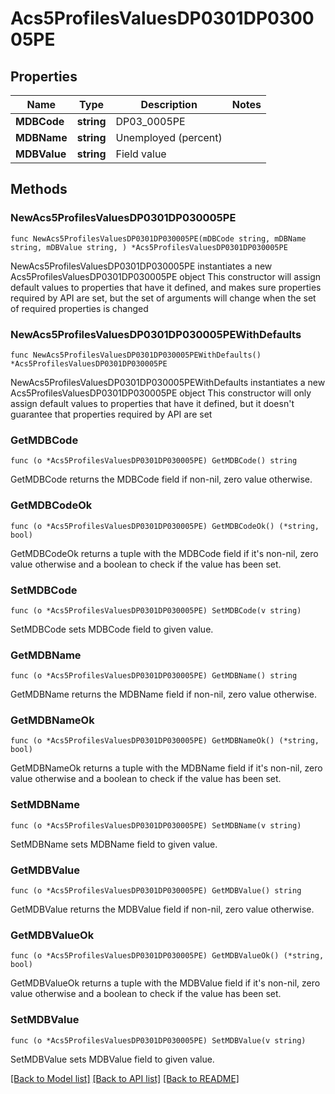 # Acs5ProfilesValuesDP0301DP030005PE

## Properties

Name | Type | Description | Notes
------------ | ------------- | ------------- | -------------
**MDBCode** | **string** | DP03_0005PE | 
**MDBName** | **string** | Unemployed (percent) | 
**MDBValue** | **string** | Field value | 

## Methods

### NewAcs5ProfilesValuesDP0301DP030005PE

`func NewAcs5ProfilesValuesDP0301DP030005PE(mDBCode string, mDBName string, mDBValue string, ) *Acs5ProfilesValuesDP0301DP030005PE`

NewAcs5ProfilesValuesDP0301DP030005PE instantiates a new Acs5ProfilesValuesDP0301DP030005PE object
This constructor will assign default values to properties that have it defined,
and makes sure properties required by API are set, but the set of arguments
will change when the set of required properties is changed

### NewAcs5ProfilesValuesDP0301DP030005PEWithDefaults

`func NewAcs5ProfilesValuesDP0301DP030005PEWithDefaults() *Acs5ProfilesValuesDP0301DP030005PE`

NewAcs5ProfilesValuesDP0301DP030005PEWithDefaults instantiates a new Acs5ProfilesValuesDP0301DP030005PE object
This constructor will only assign default values to properties that have it defined,
but it doesn't guarantee that properties required by API are set

### GetMDBCode

`func (o *Acs5ProfilesValuesDP0301DP030005PE) GetMDBCode() string`

GetMDBCode returns the MDBCode field if non-nil, zero value otherwise.

### GetMDBCodeOk

`func (o *Acs5ProfilesValuesDP0301DP030005PE) GetMDBCodeOk() (*string, bool)`

GetMDBCodeOk returns a tuple with the MDBCode field if it's non-nil, zero value otherwise
and a boolean to check if the value has been set.

### SetMDBCode

`func (o *Acs5ProfilesValuesDP0301DP030005PE) SetMDBCode(v string)`

SetMDBCode sets MDBCode field to given value.


### GetMDBName

`func (o *Acs5ProfilesValuesDP0301DP030005PE) GetMDBName() string`

GetMDBName returns the MDBName field if non-nil, zero value otherwise.

### GetMDBNameOk

`func (o *Acs5ProfilesValuesDP0301DP030005PE) GetMDBNameOk() (*string, bool)`

GetMDBNameOk returns a tuple with the MDBName field if it's non-nil, zero value otherwise
and a boolean to check if the value has been set.

### SetMDBName

`func (o *Acs5ProfilesValuesDP0301DP030005PE) SetMDBName(v string)`

SetMDBName sets MDBName field to given value.


### GetMDBValue

`func (o *Acs5ProfilesValuesDP0301DP030005PE) GetMDBValue() string`

GetMDBValue returns the MDBValue field if non-nil, zero value otherwise.

### GetMDBValueOk

`func (o *Acs5ProfilesValuesDP0301DP030005PE) GetMDBValueOk() (*string, bool)`

GetMDBValueOk returns a tuple with the MDBValue field if it's non-nil, zero value otherwise
and a boolean to check if the value has been set.

### SetMDBValue

`func (o *Acs5ProfilesValuesDP0301DP030005PE) SetMDBValue(v string)`

SetMDBValue sets MDBValue field to given value.



[[Back to Model list]](../README.md#documentation-for-models) [[Back to API list]](../README.md#documentation-for-api-endpoints) [[Back to README]](../README.md)


